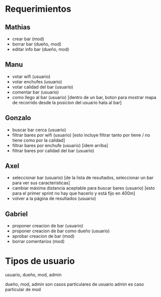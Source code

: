 # Requerimientos
## Mathias
* crear bar (mod)
* borrar bar (dueño, mod)
* editar info bar (dueño, mod)
## Manu
* votar wifi (usuario)
* votar enchufes (usuario)
* votar calidad del bar (usuario)
* comentar bar (usuario)
* como llego al  bar (usuario) [dentro de un bar, boton para mostrar mapa de recorrido desde la posicion del usuario hata al bar]
## Gonzalo
* buscar bar cerca (usuario)
* filtrar bares por wifi (usuario) [esto incluye filtrar tanto por tiene / no tiene como por la calidad]
* filtrar bares por enchufe (usuario) [idem arriba]
* filtrar bares por calidad del bar (usuario)
## Axel
* seleccionar bar (usuario) [de la lista de resultados, seleccionar un bar para ver sus caracteristicas]
* cambiar máxima distancia aceptable para buscar bares (usuario) [esto para el primer sprint no hay que hacerlo y está fijo en 400m]
* volver a la página de resultados (usuario)
## Gabriel
* proponer creacion de bar (usuario)
* proponer creacion de bar como dueño (usuario)
* aprobar creacion de bar (mod)
* borrar comentarios (mod)

# Tipos de usuario
usuario, dueño, mod, admin

dueño, mod, admin son casos particulares de usuario
admin es caso particular de mod
